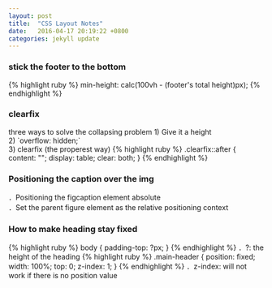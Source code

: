 ```yaml
---
layout: post
title:  "CSS Layout Notes"
date:   2016-04-17 20:19:22 +0800
categories: jekyll update
---
```

<h3>stick the footer to the bottom</h3>
{% highlight ruby %}
min-height: calc(100vh - (footer's total height)px);
{% endhighlight %}

<h3>clearfix</h3>
three ways to solve the collapsing problem
1) Give it a height
<br>
2) `overflow: hidden;`
<br>
3) clearfix (the properest way)
{% highlight ruby %}
.clearfix::after {
  content: "";
  display: table;
  clear: both;
}
{% endhighlight %}

<h3>Positioning the caption over the img</h3>
．Positioning the figcaption element absolute<br>
．Set the parent figure element as the relative positioning context

<h3>How to make heading stay fixed</h3>
{% highlight ruby %}
body {
  padding-top: ?px;
}
{% endhighlight %}
．?: the height of the heading
{% highlight ruby %}
.main-header {
  position: fixed;
  width: 100%;
  top: 0;
  z-index: 1;
}
{% endhighlight %}
．z-index: will not work if there is no position value
